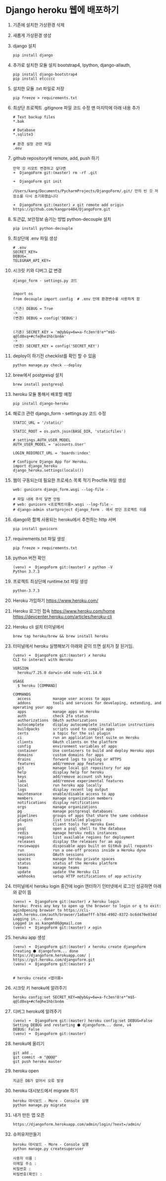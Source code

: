 

# Django heroku 웹에 배포하기



1. 기존에 설치한 가상환경 삭제

2. 새롭게 가상환경 생성

3. django 설치

   ```
   pip install django
   ```

   

4. 추가로 설치한 모듈 설치
   bootstrap4, Ipython, django-allauth, 

   ```
   pip install django-bootstrap4
   pip install etccccc
   ```

   

5. 설치한 모듈 .txt 파일로 저장

   ```
   pip freeze > requirements.txt
   ```

   

6. 최상단 프로젝트 .gitignore 파일 코드 수정
   맨 마지막에 아래 내용 추가 

   ```
   # Text backup files
   *.bak
   
   # Database
   *.sqlite3
   
   # 환경 설정 관련 파일
   .env
   ```



7. github repository에 remote, add, push 하기

   ```
   만약 깃 리모트 변경하고 싶다면
   ➜  DjangoForm git:(master) rm -rf .git
   
   ➜  DjangoForm git init
   
   /Users/kang/Documents/PycharmProjects/DjangoForm/.git/ 안의 빈 깃 저장소를 다시 초기화했습니다
   
   ➜  DjangoForm git:(master) ✗ git remote add origin https://github.com/kangpro404/DjangoForm.git
   ```

   

8. 토큰값, 보안정보 숨기는 방법 python-decouple 설치

   ```
   pip install python-decouple
   ```

   
   
9. 최상단에 .env 파일 생성

   ```
   # .env
   SECRET_KEY=
   DEBUG=
   TELEGRAM_API_KEY=
   ```

   

10. 시크릿 키와 디버그 값 변경

    ```
    django_form - settings.py 코드
    
    
    import os
    from decouple import config  # .env 안에 환경변수를 사용하게 함
    
    (기존) DEBUG = True
    ->
    (변경) DEBUG = config('DEBUG')
    
    
    (기존) SECRET_KEY = 'm@yb&y=6w=a-fc3en!8!e*^m$5-q@ld0xq+#cfe@he1hb(bn6m'
    ->
    (변경) SECRET_KEY = config('SECRET_KEY')
    ```

11. deploy이 하기전 checklist를 확인 할 수 있음

    ```
    python manage.py check --deploy
    ```

    

12. brew에서 postgresql 설치

    ```
    brew install postgresql
    ```

    

13. heroku 모듈 통해서 배포할 예정

    ```
    pip install django-heroku
    ```

    

14. 해로크 관련 django_form - settings.py 코드 수정

    ```
    STATIC_URL = '/static/'
    
    STATIC_ROOT = os.path.join(BASE_DIR, 'staticfiles')
    
    # settings.AUTH_USER_MODEL
    AUTH_USER_MODEL = 'accounts.User'
    
    LOGIN_REDIRECT_URL = 'boards:index'
    
    # Configure Django App for Heroku.
    import django_heroku
    django_heroku.settings(locals())
    ```

    

15. 웹이 구동되는데 필요한 프로세스 목록 적기
    Procfile 파일 생성

    ```
    web: gunicorn django_form.wsgi --log-file -
    
    # 파일 내에 주석 달면 안됨
    # web: gunicorn <프로젝트이름>.wsgi --log-file -
    # django-admin startproject django_form . 에서 썼던 프로젝트 이름
    ```

    

16. django와 함께 사용되는 heroku에서 추천하는 http 서버

    ```
    pip install gunicorn
    ```

    

17. requirements.txt 파일 생성

    ```
    pip freeze > requirements.txt
    ```

    

18. python 버전 확인

    ```
    (venv) ➜  DjangoForm git:(master) ✗ python -V
    Python 3.7.3
    ```

    

19. 프로젝트 최상단에 runtime.txt 파일 생성

    ```
    python-3.7.3
    ```

    

20. Heroku 가입하기
    https://www.heroku.com/

21. Heroku 로그인 접속
    https://www.heroku.com/home
    https://devcenter.heroku.com/articles/heroku-cli

22. Heroku cli 설치
    터미널에서 

    ```
    brew tap heroku/brew && brew install heroku
    ```

    

23. 터미널에서 heroku 실행해보기
    아래와 같이 뜨면 설치가 잘 된거임.

    ```
    (venv) ➜  DjangoForm git:(master) ✗ heroku
    CLI to interact with Heroku
    
    VERSION
      heroku/7.25.0 darwin-x64 node-v11.14.0
    
    USAGE
      $ heroku [COMMAND]
    
    COMMANDS
      access          manage user access to apps
      addons          tools and services for developing, extending, and operating your app
      apps            manage apps on Heroku
      auth            check 2fa status
      authorizations  OAuth authorizations
      autocomplete    display autocomplete installation instructions
      buildpacks      scripts used to compile apps
      certs           a topic for the ssl plugin
      ci              run an application test suite on Heroku
      clients         OAuth clients on the platform
      config          environment variables of apps
      container       Use containers to build and deploy Heroku apps
      domains         custom domains for apps
      drains          forward logs to syslog or HTTPS
      features        add/remove app features
      git             manage local git repository for app
      help            display help for heroku
      keys            add/remove account ssh keys
      labs            add/remove experimental features
      local           run heroku app locally
      logs            display recent log output
      maintenance     enable/disable access to app
      members         manage organization members
      notifications   display notifications
      orgs            manage organizations
      pg              manage postgresql databases
      pipelines       groups of apps that share the same codebase
      plugins         list installed plugins
      ps              Client tools for Heroku Exec
      psql            open a psql shell to the database
      redis           manage heroku redis instances
      regions         list available regions for deployment
      releases        display the releases for an app
      reviewapps      disposable apps built on GitHub pull requests
      run             run a one-off process inside a Heroku dyno
      sessions        OAuth sessions
      spaces          manage heroku private spaces
      status          status of the Heroku platform
      teams           manage teams
      update          update the Heroku CLI
      webhooks        setup HTTP notifications of app activity
    ```

    

24. 터미널에서 heroku login
    중간에 login 엔터하기 
    인터넷에서 로그인 성공하면 아래와 같이 뜸

    ```
    (venv) ➜  DjangoForm git:(master) ✗ heroku login
    heroku: Press any key to open up the browser to login or q to exit: 
    oginOpening browser to https://cli-auth.heroku.com/auth/browser/1a8aefff-b784-4902-8372-bc6d470e034d
    Logging in... done
    Logged in as kangmh86@gmail.com
    (venv) ➜  DjangoForm git:(master) ✗ ogin
    ```

    

25. heruku app 생성

    ```
    (venv) ➜  DjangoForm git:(master) ✗ heroku create djangoform
    Creating ⬢ djangoform... done
    https://djangoform.herokuapp.com/ | https://git.heroku.com/djangoform.git
    (venv) ➜  DjangoForm git:(master) ✗ 
    
    
    # heroku create <앱이름>
    ```

    

26. 시크릿 키 heroku에 알려주기

    ```
    heroku config:set SECRET_KEY=m@yb&y=6w=a-fc3en!8!e*^m$5-q@ld0xq+#cfe@he1hb(bn6m
    ```

    

27. 디버그 heroku에 알려주기

    ```
    (venv) ➜  DjangoForm git:(master) heroku config:set DEBUG=False
    Setting DEBUG and restarting ⬢ djangoform... done, v4
    DEBUG: False
    (venv) ➜  DjangoForm git:(master) 
    ```

    

28. heroku에 올리기

    ```
    git add .
    git commit -m "@@@@"
    git push heroku master
    ```

    

29. heroku open

    ```
    지금은 DB가 없어서 오류 발생
    ```

    

30. heroku 대시보드에서 migrate 하기

    ```
    heroku 대시보드 - More - Console 실행
    python manage.py migrate
    ```

    

31. 내가 만든 앱 오픈

    ```
    https://djangoform.herokuapp.com/admin/login/?next=/admin/
    ```

32. 슈퍼유저만들기

    ```
    heroku 대시보드 - More - Console 실행
    python manage.py createsuperuser
    
    사용자 이름 : 
    이메일 주소 :
    비밀번호 : 
    비밀번호(확인) :
    ```

    

